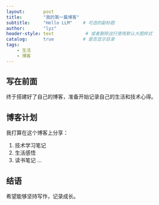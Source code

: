 ```yaml
---
layout:       post
title:        "我的第一篇博客"
subtitle:     "Hello LLM"    # 可选的副标题
author:       "lyz"
header-style: text            # 或者删除这行使用默认大图样式
catalog:      true           # 是否显示目录
tags:
    - 生活
    - 博客
---
```


## 写在前面

终于搭建好了自己的博客，准备开始记录自己的生活和技术心得。


## 博客计划

我打算在这个博客上分享：
1. 技术学习笔记
2. 生活感悟
3. 读书笔记
...

## 结语

希望能够坚持写作，记录成长。
